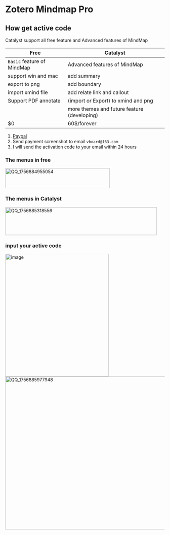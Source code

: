 # Zotero Mindmap Pro

## How get active code

Catalyst support all free feature and Advanced features of MindMap

| Free                                     | Catalyst                                           |
| ---------------------------------------- | -------------------------------------------------- |
|  `Basic` feature of MindMap              |           Advanced features of MindMap            |
|     support win and mac                  |           add summary                             |      
|     export to png                        |           add boundary                            |
|     import xmind file                    |     add relate link and callout                   | 
|     Support  PDF annotate                |      (import or Export) to xmind and png          |
|                                          |      more themes and future feature (developing)      |
|  $0                                      |      60$/forever                                  |


1. [Paypal](https://www.paypal.com/ncp/payment/FTJC3B3N329SL)
2. Send payment screenshot to email `vboard@163.com`
3. I will send the activation code to your email within 24 hours



### The menus in free 

<img width="330" height="63" alt="QQ_1756884955054" src="https://github.com/user-attachments/assets/a293c9f2-901f-4bd3-a975-26b311487f9c" />

### The menus in Catalyst

<img width="479" height="88" alt="QQ_1756885318556" src="https://github.com/user-attachments/assets/9d8e9de0-6eb5-41ee-ad7a-fff2089534af" />

### input your active code

<img width="327" height="386" alt="image" src="https://github.com/user-attachments/assets/cd012f3c-c119-46dd-960d-83f0e22e4abf" />



<img width="829" height="483" alt="QQ_1756885977948" src="https://github.com/user-attachments/assets/8ec465b8-afa1-41a5-882d-1c95658f9891" />








